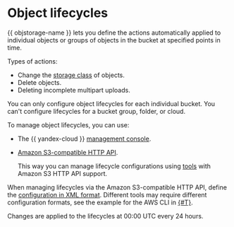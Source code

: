 # Object lifecycles

{{ objstorage-name }} lets you define the actions automatically applied to individual objects or groups of objects in the bucket at specified points in time.

Types of actions:

- Change the [storage class](storage-class.md) of objects.
- Delete objects.
- Deleting incomplete multipart uploads.

You can only configure object lifecycles for each individual bucket. You can't configure lifecycles for a bucket group, folder, or cloud.

To manage object lifecycles, you can use:

- The {{ yandex-cloud }} [management console](../operations/buckets/lifecycles.md).
- [Amazon S3-compatible HTTP API](../s3/index.md).

   This way you can manage lifecycle configurations using [tools](../tools/index.md) with Amazon S3 HTTP API support.

When managing lifecycles via the Amazon S3-compatible HTTP API, define the [configuration in XML format](../s3/api-ref/lifecycles/xml-config.md). Different tools may require different configuration formats, see the example for the AWS CLI in [{#T}](../operations/buckets/lifecycles.md).

Changes are applied to the lifecycles at 00:00 UTC every 24 hours.

